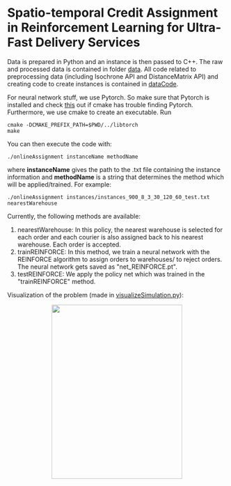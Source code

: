 # Spatio-temporal Credit Assignment in Reinforcement Learning for Ultra-Fast Delivery Services

Data is prepared in Python and an instance is then passed to C++. The raw and processed data is contained in folder [data](data). All code related to preprocessing data (including Isochrone API and DistanceMatrix API) and creating code to create instances is contained in [dataCode](dataCode).

For neural network stuff, we use Pytorch. So make sure that Pytorch is installed and check [this](https://github.com/pytorch/pytorch/issues/12449) out if cmake has trouble finding Pytorch. Furthermore, we use cmake to create an executable. Run 

```
cmake -DCMAKE_PREFIX_PATH=$PWD/../libtorch
make
```



You can then execute the code with:

```
./onlineAssignment instanceName methodName
```

where **instanceName** gives the path to the .txt file containing the instance information and **methodName** is a string that determines the method which will be applied/trained. For example:

```
./onlineAssignment instances/instances_900_8_3_30_120_60_test.txt nearestWarehouse
```

Currently, the following methods are available:
1. nearestWarehouse: In this policy, the nearest warehouse is selected for each order and each courier is also assigned back to his nearest warehouse. Each order is accepted.
2. trainREINFORCE: In this method, we train a neural network with the REINFORCE algorithm to assign orders to warehouses/ to reject orders. The neural network gets saved as "net_REINFORCE.pt".
3. testREINFORCE: We apply the policy net which was trained in the "trainREINFORCE" method.

Visualization of the problem (made in [visualizeSimulation.py](dataCode/visualizeSimulation.py)):

<p style="text-align:center;">
<img src="animation.gif" width="300" height="400" align="center"></p>